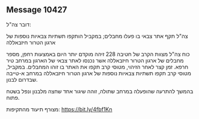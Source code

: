 ## Message 10427

דובר צה"ל:

צה"ל תקף אתר צבאי בו פעלו מחבלים; במקביל הותקפו תשתיות צבאיות נוספות של ארגון הטרור חיזבאללה

כוח צה"ל מצוות הקרב של חטיבה 228 זיהה מוקדם יותר היום באמצעות רחפן, מספר מחבלים של ארגון הטרור חיזבאללה אשר נכנסו לאתר צבאי של הארגון במרחב טיר חרפא. 
זמן קצר לאחר הזיהוי, מטוסי קרב תקפו את האתר בו זוהו המחבלים. 
במקביל, מטוסי קרב תקפו תשתיות צבאיות נוספות של ארגון הטרור חיזבאללה במרחב א-טייבה שבדרום לבנון.

בהמשך להתרעה שהופעלה במרחב שתולה, זוהה שיגור אחד שחצה מלבנון ונפל בשטח פתוח.

מצורף תיעוד מהתקיפות: https://bit.ly/4fbf1Kn


